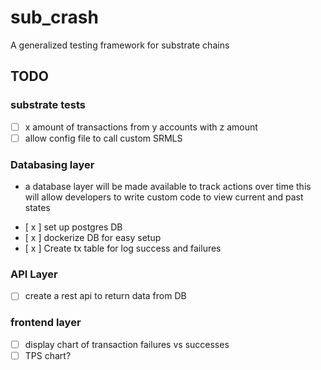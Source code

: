# sub_crash
A generalized testing framework for substrate chains

## TODO

### substrate tests
- [ ]  x amount of transactions from y accounts with z amount 
- [ ]  allow config file to call custom SRMLS 

### Databasing layer
 * a database layer will be made available to track actions over time this will allow developers to write custom code to view current and past states 

 - [ x ] set up postgres DB
 - [ x ] dockerize DB for easy setup
 - [ x ] Create tx table for log success and failures 

 
 ### API Layer 
- [ ] create a rest api to return data from DB

### frontend layer 
- [ ] display chart of transaction failures vs successes
- [ ] TPS chart?